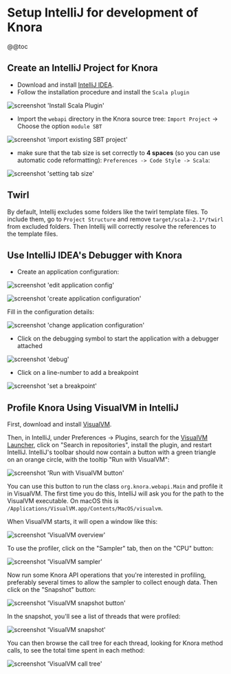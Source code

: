 <!---
Copyright © 2015-2018 the contributors (see Contributors.md).

This file is part of Knora.

Knora is free software: you can redistribute it and/or modify
it under the terms of the GNU Affero General Public License as published
by the Free Software Foundation, either version 3 of the License, or
(at your option) any later version.

Knora is distributed in the hope that it will be useful,
but WITHOUT ANY WARRANTY; without even the implied warranty of
MERCHANTABILITY or FITNESS FOR A PARTICULAR PURPOSE.  See the
GNU Affero General Public License for more details.

You should have received a copy of the GNU Affero General Public
License along with Knora.  If not, see <http://www.gnu.org/licenses/>.
-->

# Setup IntelliJ for development of Knora

@@toc

## Create an IntelliJ Project for Knora

  - Download and install [IntelliJ
    IDEA](https://www.jetbrains.com/idea/).
  - Follow the installation procedure and install the `Scala plugin`

![screenshot 'Install Scala Plugin'](figures/install-scala-plugin.png)

  - Import the `webapi` directory in the Knora source tree: `Import
    Project` -\> Choose the option `module SBT`

![screenshot 'import existing SBT project'](figures/import-from-sbt.png)

  - make sure that the tab size is set correctly to **4 spaces** (so you
    can use automatic code reformatting): `Preferences -> Code Style ->
    Scala`:

![screenshot 'setting tab size'](figures/setting-tab-space.png)

## Twirl

By default, Intellij excludes some folders like the twirl template
files. To include them, go to `Project Structure` and remove
`target/scala-2.1*/twirl` from excluded folders. Then Intellij will
correctly resolve the references to the template files.

## Use IntelliJ IDEA's Debugger with Knora

  - Create an application configuration:

![screenshot 'edit application config'](figures/edit-config.png)

![screenshot 'create application configuration'](figures/create-app.png)

Fill in the configuration details:

![screenshot 'change application
configuration'](figures/app-config-setup.png)

  - Click on the debugging symbol to start the application with a
    debugger attached

![screenshot 'debug'](figures/debug.png)

  - Click on a line-number to add a breakpoint

![screenshot 'set a breakpoint'](figures/breakpoint.png)

## Profile Knora Using VisualVM in IntelliJ

First, download and install [VisualVM](https://visualvm.github.io/).

Then, in IntelliJ, under Preferences -\> Plugins, search for the
[VisualVM
Launcher](https://plugins.jetbrains.com/plugin/7115-visualvm-launcher),
click on "Search in repositories", install the plugin, and restart
IntelliJ. IntelliJ's toolbar should now contain a button with a green
triangle on an orange circle, with the tooltip "Run with VisualVM":

![screenshot 'Run with VisualVM button'](figures/launch-visualvm.png)

You can use this button to run the class `org.knora.webapi.Main` and
profile it in VisualVM. The first time you do this, IntelliJ will ask
you for the path to the VisualVM executable. On macOS this is
`/Applications/VisualVM.app/Contents/MacOS/visualvm`.

When VisualVM starts, it will open a window like this:

![screenshot 'VisualVM overview'](figures/visualvm-overview.png)

To use the profiler, click on the "Sampler" tab, then on the "CPU"
button:

![screenshot 'VisualVM sampler'](figures/visualvm-sampler.png)

Now run some Knora API operations that you're interested in profiling,
preferably several times to allow the sampler to collect enough data.
Then click on the "Snapshot" button:

![screenshot 'VisualVM snapshot
button'](figures/visualvm-snapshot-button.png)

In the snapshot, you'll see a list of threads that were profiled:

![screenshot 'VisualVM snapshot'](figures/visualvm-snapshot.png)

You can then browse the call tree for each thread, looking for Knora
method calls, to see the total time spent in each method:

![screenshot 'VisualVM call tree'](figures/visualvm-call-tree.png)
